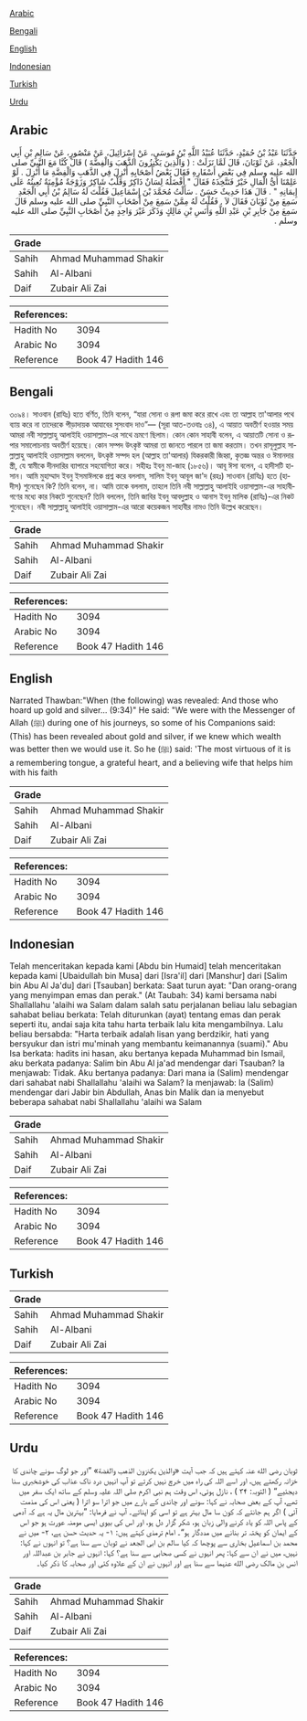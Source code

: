 [Arabic](#arabic)

[Bengali](#bengali)

[English](#english)

[Indonesian](#indonesian)

[Turkish](#turkish)

[Urdu](#urdu)

## Arabic


<div dir="rtl" lang="ar" style={{fontSize:'larger',backgroundColor:'#f8f9fa',padding:20}}>
حَدَّثَنَا عَبْدُ بْنُ حُمَيْدٍ، حَدَّثَنَا عُبَيْدُ اللَّهِ بْنُ مُوسَى، عَنْ إِسْرَائِيلَ، عَنْ مَنْصُورٍ، عَنْ سَالِمِ بْنِ أَبِي الْجَعْدِ، عَنْ ثَوْبَانَ، قَالَ لَمَّا نَزَلَتْ ‏:‏ ‏(‏ وَالَّذِينَ يَكْنِزُونَ الذَّهَبَ وَالْفِضَّةَ ‏)‏ قَالَ كُنَّا مَعَ النَّبِيِّ صلى الله عليه وسلم فِي بَعْضِ أَسْفَارِهِ فَقَالَ بَعْضُ أَصْحَابِهِ أُنْزِلَ فِي الذَّهَبِ وَالْفِضَّةِ مَا أُنْزِلَ ‏.‏ لَوْ عَلِمْنَا أَىُّ الْمَالِ خَيْرٌ فَنَتَّخِذَهُ فَقَالَ ‏"‏ أَفْضَلُهُ لِسَانٌ ذَاكِرٌ وَقَلْبٌ شَاكِرٌ وَزَوْجَةٌ مُؤْمِنَةٌ تُعِينُهُ عَلَى إِيمَانِهِ ‏"‏ ‏.‏ قَالَ هَذَا حَدِيثٌ حَسَنٌ ‏.‏ سَأَلْتُ مُحَمَّدَ بْنَ إِسْمَاعِيلَ فَقُلْتَ لَهُ سَالِمُ بْنُ أَبِي الْجَعْدِ سَمِعَ مِنْ ثَوْبَانَ فَقَالَ لاَ ‏.‏ فَقُلْتُ لَهُ مِمَّنْ سَمِعَ مِنْ أَصْحَابِ النَّبِيِّ صلى الله عليه وسلم قَالَ سَمِعَ مِنْ جَابِرِ بْنِ عَبْدِ اللَّهِ وَأَنَسِ بْنِ مَالِكٍ وَذَكَرَ غَيْرَ وَاحِدٍ مِنْ أَصْحَابِ النَّبِيِّ صلى الله عليه وسلم ‏.‏
</div>
<div style={{backgroundColor:'#f8f9fa',padding:20, marginBottom: 10}}><table> <thead> <tr> <th>Grade</th> <th></th> </tr> </thead> <tbody> <tr><td>Sahih</td><td>Ahmad Muhammad Shakir</td></tr><tr><td>Sahih</td><td>Al-Albani</td></tr><tr><td>Daif</td><td>Zubair Ali Zai</td></tr></tbody></table><table> <thead> <tr> <th>References:</th> <th></th> </tr> </thead> <tbody><tr><td>Hadith No</td><td>3094</td></tr><tr><td>Arabic No</td><td>3094</td></tr><tr><td>Reference</td><td>Book 47 Hadith 146</td></tr></tbody></table></div>

## Bengali


<div dir="ltr" lang="bn" style={{fontSize:'larger',backgroundColor:'#f8f9fa',padding:20}}>
৩০৯৪। সাওবান (রাযিঃ) হতে বর্ণিত, তিনি বলেন, “যারা সোনা ও রূপা জমা করে রাখে এবং তা আল্লাহ তা'আলার পথে ব্যায় করে না তাদেরকে পীড়াদায়ক আযাবের সুসংবাদ দাও”— (সূরা আত-তওবাঃ ৩৪), এ আয়াত অবতীর্ণ হওয়ার সময় আমরা নবী সাল্লাল্লাহু আলাইহি ওয়াসাল্লাম-এর সাথে ভ্রমণে ছিলাম। কোন কোন সাহাবী বলেন, এ আয়াতটি সোনা ও রূপার সমালোচনায় অবতীর্ণ হয়েছে। কোন সম্পদ উৎকৃষ্ট আমরা তা জানতে পারলে তা জমা করতাম। তখন রাসূলুল্লাহ সাল্লাল্লাহু আলাইহি ওয়াসাল্লাম বললেন, উৎকৃষ্ট সম্পদ হল (আল্লাহ তা'আলার) যিকরকারী জিহ্বা, কৃতজ্ঞ অন্তর ও ঈমানদার স্ত্রী, যে স্বামীকে দীনদারির ব্যাপারে সহযোগিতা করে। সহীহঃ ইবনু মা-জাহ (১৮৫৬)। আবূ ঈসা বলেন, এ হাদীসটি হাসান। আমি মুহাম্মাদ ইবনু ইসমাঈলকে প্রশ্ন করে বললাম, সালিম ইবনু আবূল জা'দ (রহঃ) সাওবান (রাযিঃ) হতে (হাদীস) শুনেছেন কি? তিনি বলেন, না। আমি তাকে বললাম, তাহলে তিনি নবী সাল্লাল্লাহু আলাইহি ওয়াসাল্লাম-এর সাহাবীগণের মধ্যে কার নিকটে শুনেছেন? তিনি বললেন, তিনি জাবির ইবনু আবদুল্লাহ ও আনাস ইবনু মালিক (রাযিঃ)-এর নিকট শুনেছেন। নবী সাল্লাল্লাহু আলাইহি ওয়াসাল্লাম-এর আরো কয়েকজন সাহাবীর নামও তিনি উল্লেখ করেছেন।
</div>
<div style={{backgroundColor:'#f8f9fa',padding:20, marginBottom: 10}}><table> <thead> <tr> <th>Grade</th> <th></th> </tr> </thead> <tbody> <tr><td>Sahih</td><td>Ahmad Muhammad Shakir</td></tr><tr><td>Sahih</td><td>Al-Albani</td></tr><tr><td>Daif</td><td>Zubair Ali Zai</td></tr></tbody></table><table> <thead> <tr> <th>References:</th> <th></th> </tr> </thead> <tbody><tr><td>Hadith No</td><td>3094</td></tr><tr><td>Arabic No</td><td>3094</td></tr><tr><td>Reference</td><td>Book 47 Hadith 146</td></tr></tbody></table></div>

## English


<div dir="ltr" lang="en" style={{fontSize:'larger',backgroundColor:'#f8f9fa',padding:20}}>
Narrated Thawban:"When (the following) was revealed: And those who hoard up gold and silver... (9:34)" He said: "We were with the Messenger of Allah (ﷺ) during one of his journeys, so some of his Companions said: (This) has been revealed about gold and silver, if we knew which wealth was better then we would use it. So he (ﷺ) said: 'The most virtuous of it is a remembering tongue, a grateful heart, and a believing wife that helps him with his faith
</div>
<div style={{backgroundColor:'#f8f9fa',padding:20, marginBottom: 10}}><table> <thead> <tr> <th>Grade</th> <th></th> </tr> </thead> <tbody> <tr><td>Sahih</td><td>Ahmad Muhammad Shakir</td></tr><tr><td>Sahih</td><td>Al-Albani</td></tr><tr><td>Daif</td><td>Zubair Ali Zai</td></tr></tbody></table><table> <thead> <tr> <th>References:</th> <th></th> </tr> </thead> <tbody><tr><td>Hadith No</td><td>3094</td></tr><tr><td>Arabic No</td><td>3094</td></tr><tr><td>Reference</td><td>Book 47 Hadith 146</td></tr></tbody></table></div>

## Indonesian


<div dir="ltr" lang="id" style={{fontSize:'larger',backgroundColor:'#f8f9fa',padding:20}}>
Telah menceritakan kepada kami [Abdu bin Humaid] telah menceritakan kepada kami [Ubaidullah bin Musa] dari [Isra'il] dari [Manshur] dari [Salim bin Abu Al Ja'du] dari [Tsauban] berkata: Saat turun ayat: "Dan orang-orang yang menyimpan emas dan perak." (At Taubah: 34) kami bersama nabi Shallallahu 'alaihi wa Salam dalam salah satu perjalanan beliau lalu sebagian sahabat beliau berkata: Telah diturunkan (ayat) tentang emas dan perak seperti itu, andai saja kita tahu harta terbaik lalu kita mengambilnya. Lalu beliau bersabda: "Harta terbaik adalah lisan yang berdzikir, hati yang bersyukur dan istri mu'minah yang membantu keimanannya (suami)." Abu Isa berkata: hadits ini hasan, aku bertanya kepada Muhammad bin Ismail, aku berkata padanya: Salim bin Abu Al ja'ad mendengar dari Tsauban? Ia menjawab: Tidak. Aku bertanya padanya: Dari mana ia (Salim) mendengar dari sahabat nabi Shallallahu 'alaihi wa Salam? Ia menjawab: Ia (Salim) mendengar dari Jabir bin Abdullah, Anas bin Malik dan ia menyebut beberapa sahabat nabi Shallallahu 'alaihi wa Salam
</div>
<div style={{backgroundColor:'#f8f9fa',padding:20, marginBottom: 10}}><table> <thead> <tr> <th>Grade</th> <th></th> </tr> </thead> <tbody> <tr><td>Sahih</td><td>Ahmad Muhammad Shakir</td></tr><tr><td>Sahih</td><td>Al-Albani</td></tr><tr><td>Daif</td><td>Zubair Ali Zai</td></tr></tbody></table><table> <thead> <tr> <th>References:</th> <th></th> </tr> </thead> <tbody><tr><td>Hadith No</td><td>3094</td></tr><tr><td>Arabic No</td><td>3094</td></tr><tr><td>Reference</td><td>Book 47 Hadith 146</td></tr></tbody></table></div>

## Turkish


<div dir="ltr" lang="tr" style={{fontSize:'larger',backgroundColor:'#f8f9fa',padding:20}}>

</div>
<div style={{backgroundColor:'#f8f9fa',padding:20, marginBottom: 10}}><table> <thead> <tr> <th>Grade</th> <th></th> </tr> </thead> <tbody> <tr><td>Sahih</td><td>Ahmad Muhammad Shakir</td></tr><tr><td>Sahih</td><td>Al-Albani</td></tr><tr><td>Daif</td><td>Zubair Ali Zai</td></tr></tbody></table><table> <thead> <tr> <th>References:</th> <th></th> </tr> </thead> <tbody><tr><td>Hadith No</td><td>3094</td></tr><tr><td>Arabic No</td><td>3094</td></tr><tr><td>Reference</td><td>Book 47 Hadith 146</td></tr></tbody></table></div>

## Urdu


<div dir="rtl" lang="ur" style={{fontSize:'larger',backgroundColor:'#f8f9fa',padding:20}}>
ثوبان رضی الله عنہ کہتے ہیں کہ جب آیت «والذين يكنزون الذهب والفضة» ”اور جو لوگ سونے چاندی کا خزانہ رکھتے ہیں، اور اسے اللہ کی راہ میں خرچ نہیں کرتے تو آپ انہیں درد ناک عذاب کی خوشخبری سنا دیجئیے“ ( التوبہ: ۳۴ ) ، نازل ہوئی، اس وقت ہم نبی اکرم صلی اللہ علیہ وسلم کے ساتھ ایک سفر میں تھے، آپ کے بعض صحابہ نے کہا: سونے اور چاندی کے بارے میں جو اترا سو اترا ( یعنی اس کی مذمت آئی ) اگر ہم جانتے کہ کون سا مال بہتر ہے تو اسی کو اپناتے۔ آپ نے فرمایا: ”بہترین مال یہ ہے کہ آدمی کے پاس اللہ کو یاد کرنے والی زبان ہو، شکر گزار دل ہو، اور اس کی بیوی ایسی مومنہ عورت ہو جو اس کے ایمان کو پختہ تر بنانے میں مددگار ہو“۔ امام ترمذی کہتے ہیں: ۱- یہ حدیث حسن ہے، ۲- میں نے محمد بن اسماعیل بخاری سے پوچھا کہ کیا سالم بن ابی الجعد نے ثوبان سے سنا ہے؟ تو انہوں نے کہا: نہیں، میں نے ان سے کہا: پھر انہوں نے کسی صحابی سے سنا ہے؟ کہا: انہوں نے جابر بن عبداللہ اور انس بن مالک رضی الله عنہما سے سنا ہے اور انہوں نے ان کے علاوہ کئی اور صحابہ کا ذکر کیا۔
</div>
<div style={{backgroundColor:'#f8f9fa',padding:20, marginBottom: 10}}><table> <thead> <tr> <th>Grade</th> <th></th> </tr> </thead> <tbody> <tr><td>Sahih</td><td>Ahmad Muhammad Shakir</td></tr><tr><td>Sahih</td><td>Al-Albani</td></tr><tr><td>Daif</td><td>Zubair Ali Zai</td></tr></tbody></table><table> <thead> <tr> <th>References:</th> <th></th> </tr> </thead> <tbody><tr><td>Hadith No</td><td>3094</td></tr><tr><td>Arabic No</td><td>3094</td></tr><tr><td>Reference</td><td>Book 47 Hadith 146</td></tr></tbody></table></div>